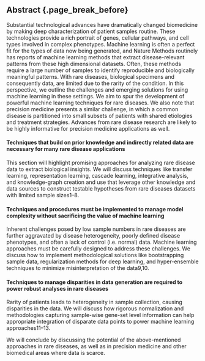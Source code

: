 ## Abstract {.page_break_before}
Substantial technological advances have dramatically changed biomedicine by making deep characterization of patient samples routine. These technologies provide a rich portrait of genes, cellular pathways, and cell types involved in complex phenotypes. Machine learning is often a perfect fit for the types of data now being generated, and Nature Methods routinely has reports of machine learning methods that extract disease-relevant patterns from these high dimensional datasets. Often, these methods require a large number of samples to identify reproducible and biologically meaningful patterns. With rare diseases, biological specimens and consequently data, are limited due to the rarity of the condition. In this perspective, we outline the challenges and emerging solutions for using machine learning in these settings. We aim to spur the development of powerful machine learning techniques for rare diseases. We also note that precision medicine presents a similar challenge, in which a common disease is partitioned into small subsets of patients with shared etiologies and treatment strategies. Advances from rare disease research are likely to be highly informative for precision medicine applications as well.

#### **Techniques that build on prior knowledge and indirectly related data are necessary for many rare disease applications**
This section will highlight promising approaches for analyzing rare disease data to extract biological insights. We will discuss techniques like transfer learning, representation learning, cascade learning, integrative analysis, and knowledge-graph creation and use that leverage other knowledge and data sources to construct testable hypotheses from rare diseases datasets with limited sample sizes1–8.

#### **Techniques and procedures must be implemented to manage model complexity without sacrificing the value of machine learning**
Inherent challenges posed by low sample numbers in rare diseases are further aggravated by disease heterogeneity, poorly defined disease phenotypes, and often a lack of control (i.e. normal) data. Machine learning approaches must be carefully designed to address these challenges. We discuss how to implement methodological solutions like bootstrapping sample data, regularization methods for deep learning, and hyper-ensemble techniques to minimize misinterpretation of the data9,10. 

#### **Techniques to manage disparities in data generation are required to power robust analyses in rare diseases**
Rarity of patients leads to heterogeneity in sample collection, causing disparities in the data. We will discuss how rigorous normalization and methodologies capturing sample-wise gene-set level information can help appropriate integration of disparate data points to power machine learning approaches11–13. 

We will conclude by discussing the potential of the above-mentioned approaches in rare diseases, as well as in precision medicine and other biomedical areas where data is scarce.
